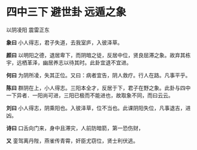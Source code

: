 # 四中三下 避世卦 远遁之象

以阴凌阳 震雷正东

**象曰** 小人得志，君子失道，去我室庐，入彼泽草。

**颜曰** 以明阳之德，退居卑下，而阴暗之徒，反居中位，贤良屈滞之象。故弃其栋宇，远栖革泽，幽居养志以待其时。此卦宜退不宜进。

**何曰** 为阴所凌，失其正位。又曰：病者宜告，阴人救疗。行人在路。凡事平乎。

**陈曰** 群阴在上，小人得志。三阳本全才，反居于下，君子在野之象。此卦与四中一下异者．一阳尚可进，三阳已极而不能进也，故取象不同，而曰云云。

**刘曰** 小人得志，阴乘阳也。入彼泽草，位不当也。此课阴阳失位，凡事退吉，进凶。

**诗曰** 口舌向门来，身中且滞灾，人前防暗箭，第一恐伤财，

**又** 銮驾离丹陛，燕雀传青霄，奸臣尤窃位，贤士利伏逃。
